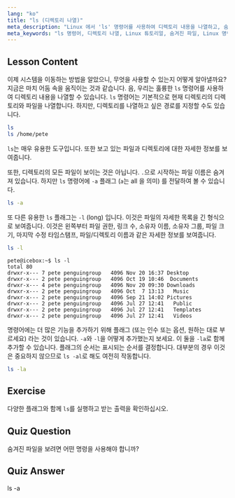 ```yaml
---
lang: "ko"
title: "ls (디렉토리 나열)"
meta_description: "Linux 에서 'ls' 명령어를 사용하여 디렉토리 내용을 나열하고, 숨겨진 파일을 보고, 파일 세부 정보를 이해하는 방법을 배우세요. Linux 명령줄 기술을 향상시키세요!"
meta_keywords: "ls 명령어, 디렉토리 나열, Linux 튜토리얼, 숨겨진 파일, Linux 명령어, 초보자 Linux, Linux 가이드"
---
```


## Lesson Content

이제 시스템을 이동하는 방법을 알았으니, 무엇을 사용할 수 있는지 어떻게 알아낼까요? 지금은 마치 어둠 속을 움직이는 것과 같습니다. 음, 우리는 훌륭한 `ls` 명령어를 사용하여 디렉토리 내용을 나열할 수 있습니다. `ls` 명령어는 기본적으로 현재 디렉토리의 디렉토리와 파일을 나열합니다. 하지만, 디렉토리를 나열하고 싶은 경로를 지정할 수도 있습니다.

```bash
ls
ls /home/pete
```

`ls`는 매우 유용한 도구입니다. 또한 보고 있는 파일과 디렉토리에 대한 자세한 정보를 보여줍니다.

또한, 디렉토리의 모든 파일이 보이는 것은 아닙니다. `.`으로 시작하는 파일 이름은 숨겨져 있습니다. 하지만 `ls` 명령어에 `-a` 플래그 (`a`는 all 을 의미) 를 전달하여 볼 수 있습니다.

```bash
ls -a
```

또 다른 유용한 `ls` 플래그는 `-l` (long) 입니다. 이것은 파일의 자세한 목록을 긴 형식으로 보여줍니다. 이것은 왼쪽부터 파일 권한, 링크 수, 소유자 이름, 소유자 그룹, 파일 크기, 마지막 수정 타임스탬프, 파일/디렉토리 이름과 같은 자세한 정보를 보여줍니다.

```bash
ls -l
```

```plaintext
pete@icebox:~$ ls -l
total 80
drwxr-x--- 7 pete penguingroup   4096 Nov 20 16:37 Desktop
drwxr-x--- 2 pete penguingroup   4096 Oct 19 10:46  Documents
drwxr-x--- 4 pete penguingroup   4096 Nov 20 09:30 Downloads
drwxr-x--- 2 pete penguingroup   4096 Oct  7 13:13   Music
drwxr-x--- 2 pete penguingroup   4096 Sep 21 14:02 Pictures
drwxr-x--- 2 pete penguingroup   4096 Jul 27 12:41   Public
drwxr-x--- 2 pete penguingroup   4096 Jul 27 12:41   Templates
drwxr-x--- 2 pete penguingroup   4096 Jul 27 12:41   Videos
```

명령어에는 더 많은 기능을 추가하기 위해 플래그 (또는 인수 또는 옵션, 원하는 대로 부르세요) 라는 것이 있습니다. `-a`와 `-l`을 어떻게 추가했는지 보세요. 이 둘을 `-la`로 함께 추가할 수 있습니다. 플래그의 순서는 표시되는 순서를 결정합니다. 대부분의 경우 이것은 중요하지 않으므로 `ls -al`로 해도 여전히 작동합니다.

```bash
ls -la
```

## Exercise

다양한 플래그와 함께 `ls`를 실행하고 받는 출력을 확인하십시오.

## Quiz Question

숨겨진 파일을 보려면 어떤 명령을 사용해야 합니까?

## Quiz Answer

ls -a
